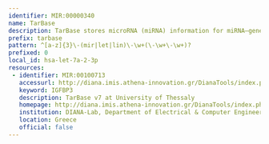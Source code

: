 ```yaml
---
identifier: MIR:00000340
name: TarBase
description: TarBase stores microRNA (miRNA) information for miRNA–gene interactions, as well as miRNA- and gene-related facts to information specific to the interaction and the experimental validation methodologies used.
prefix: tarbase
pattern: ^[a-z]{3}\-(mir|let|lin)\-\w+(\-\w+\-\w+)?
prefixed: 0
local_id: hsa-let-7a-2-3p
resources:
 - identifier: MIR:00100713
   accessurl: http://diana.imis.athena-innovation.gr/DianaTools/index.php?r=tarbase/index&mirnas=${lid}
   keyword: IGFBP3
   description: TarBase v7 at University of Thessaly
   homepage: http://diana.imis.athena-innovation.gr/DianaTools/index.php?r=tarbase/index
   institution: DIANA-Lab, Department of Electrical & Computer Engineering, University of Thessaly
   location: Greece
   official: false
---
```

